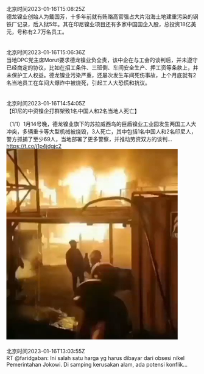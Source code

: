 北京时间2023-01-16T15:08:25Z<br>德龙镍业创始人为戴国芳，十多年前就有贿赂高官强占大片沿海土地建重污染的钢铁厂记录，后入狱5年。其在印尼镍业项目还有多家中国国企入股，总投资18亿美元，号称有2.7万名员工。<br><br><br>北京时间2023-01-16T15:06:36Z<br>当地DPC党主席Morut要求德龙镍业负全责，该中企在与工会的谈判后，并未遵守已经商定的协议，比如在招工条件、三班倒、车间安全生产、押工资等条款上，并未保护工人权益。德龙镍业污染严重，还屡次发生车间死伤事故，上个月底就有2名当地员工在车间大爆炸中被烧死，引起工人大恐慌和抗议。<br><br><br>北京时间2023-01-16T14:54:05Z<br>【印尼的中资镍企打群架致1名中国人和2名当地人死亡】 

（1/1）1月14号晚，德龙镍业旗下的苏拉威西岛的巨盾镍业工业园发生两国工人大冲突，多辆重卡等大型机械被烧毁，3人死亡，其中包括1名中国人和2名印尼人，警方抓捕了至少69人，当地部署了更多警察，并推动劳资双方的谈判... https://t.co/j1p4jdgjc2<br><img src='/temp/video/2023/y-Month-1/j-Day-16/BanGFW2/1614878640017387523_0.jpg' width='450' height='500'><br><br>北京时间2023-01-16T13:03:55Z<br>RT @faridgaban: Ini salah satu harga yg harus dibayar dari obsesi nikel Pemerintahan Jokowi. Di samping kerusakan alam, ada potensi konflik…<br><br><br>